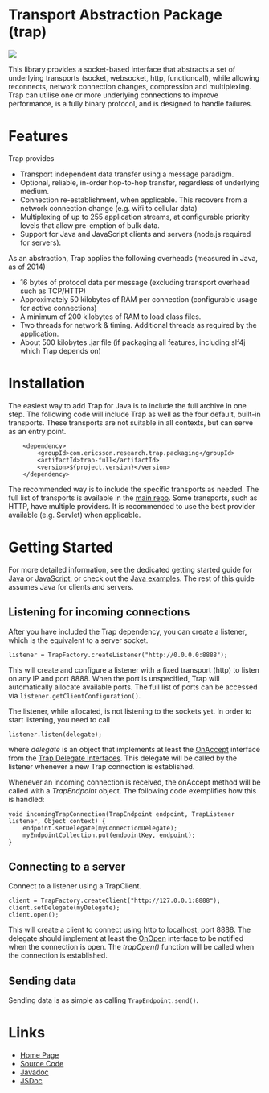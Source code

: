 Transport Abstraction Package (trap)
====
<img src="https://travis-ci.org/EricssonResearch/trap.svg?branch=master"/>

This library provides a socket-based interface that abstracts a set of underlying transports (socket, websocket, http, functioncall), while allowing reconnects, network connection changes, compression and multiplexing. Trap can utilise one or more underlying connections to improve performance, is a fully binary protocol, and is designed to handle failures.

# Features
Trap provides

* Transport independent data transfer using a message paradigm.
* Optional, reliable, in-order hop-to-hop transfer, regardless of underlying medium.
* Connection re-establishment, when applicable. This recovers from a network connection change (e.g. wifi to cellular data)
* Multiplexing of up to 255 application streams, at configurable priority levels that allow pre-emption of bulk data.
* Support for Java and JavaScript clients and servers (node.js required for servers).

As an abstraction, Trap applies the following overheads (measured in Java, as of 2014)

* 16 bytes of protocol data per message (excluding transport overhead such as TCP/HTTP)
* Approximately 50 kilobytes of RAM per connection (configurable usage for active connections)
* A minimum of 200 kilobytes of RAM to load class files.
* Two threads for network & timing. Additional threads as required by the application.
* About 500 kilobytes .jar file (if packaging all features, including slf4j which Trap depends on)

# Installation
The easiest way to add Trap for Java is to include the full archive in one step. The following code will include Trap as well as the four default, built-in transports. These transports are not suitable in all contexts, but can serve as an entry point. 

		<dependency>
			<groupId>com.ericsson.research.trap.packaging</groupId>
			<artifactId>trap-full</artifactId>
			<version>${project.version}</version>
		</dependency>

The recommended way is to include the specific transports as needed. The full list of transports is available in the [main repo](https://github.com/EricssonResearch/trap/tree/master/trap-transports). Some transports, such as HTTP, have multiple providers. It is recommended to use the best provider available (e.g. Servlet) when applicable.

# Getting Started
For more detailed information, see the dedicated getting started guide for [Java](https://ericssonresearch.github.io/trap/trap-api/quickstart.html) or [JavaScript](https://ericssonresearch.github.io/trap/trap-js/index.html), or check out the [Java examples](https://ericssonresearch.github.io/trap/trap-api/apidocs/reference/com/ericsson/research/trap/examples/package-summary.html). The rest of this guide assumes Java for clients and servers.

Listening for incoming connections
---

After you have included the Trap dependency, you can create a listener, which is the equivalent to a server socket.

	listener = TrapFactory.createListener("http://0.0.0.0:8888");
	
This will create and configure a listener with a fixed transport (http) to listen on any IP and port 8888. When the port is unspecified, Trap will automatically allocate available ports. The full list of ports can be accessed via <code>listener.getClientConfiguration()</code>.

The listener, while allocated, is not listening to the sockets yet. In order to start listening, you need to call

	listener.listen(delegate);
	
where _delegate_ is an object that implements at least the [OnAccept](https://ericssonresearch.github.io/trap/trap-api/apidocs/reference/com/ericsson/research/trap/delegates/OnAccept.html) interface from the [Trap Delegate Interfaces](https://ericssonresearch.github.io/trap/trap-api/apidocs/reference/com/ericsson/research/trap/delegates/package-summary.html). This delegate will be called by the listener whenever a new Trap connection is established. 

Whenever an incoming connection is received, the onAccept method will be called with a _TrapEndpoint_ object. The following code exemplifies how this is handled:

	void incomingTrapConnection(TrapEndpoint endpoint, TrapListener listener, Object context) {
		endpoint.setDelegate(myConnectionDelegate);
		myEndpointCollection.put(endpointKey, endpoint);
	}

Connecting to a server
---

Connect to a listener using a TrapClient.

	client = TrapFactory.createClient("http://127.0.0.1:8888");
	client.setDelegate(myDelegate);
	client.open();
	
This will create a client to connect using http to localhost, port 8888. The delegate should implement at least the [OnOpen](https://ericssonresearch.github.io/trap/trap-api/apidocs/reference/com/ericsson/research/trap/delegates/OnOpen.html) interface to be notified when the connection is open. The _trapOpen()_ function will be called when the connection is established.

Sending data
---

Sending data is as simple as calling `TrapEndpoint.send()`.

# Links
* [Home Page](https://ericssonresearch.github.io/trap)
* [Source Code](https://github.com/ericssonresearch/trap)
* [Javadoc](https://ericssonresearch.github.io/trap/trap-api/apidocs/index.html)
* [JSDoc](https://ericssonresearch.github.io/trap/trap-js/jsdoc/index.html)
